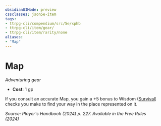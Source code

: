 ```yaml
---
obsidianUIMode: preview
cssclasses: json5e-item
tags:
- ttrpg-cli/compendium/src/5e/xphb
- ttrpg-cli/item/gear/
- ttrpg-cli/item/rarity/none
aliases: 
- "Map"
---
```

# Map
*Adventuring gear*  


- **Cost**: 1 gp

If you consult an accurate Map, you gain a +5 bonus to Wisdom ([Survival](Misc%20Files/CLI/rules/skills.md#Survival)) checks you make to find your way in the place represented on it.

*Source: Player's Handbook (2024) p. 227. Available in the Free Rules (2024)*